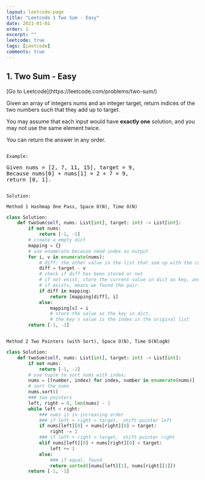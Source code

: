 ```yaml
---
layout: leetcode-page
title: "Leetcode 1 Two Sum - Easy"
date: 2021-01-01
order: 1
excerpt: ""
leetcode: true
tags: [Leetcode]
comments: true
---
```


<h2> 1. Two Sum - Easy </h2>
[Go to Leetcode](https://leetcode.com/problems/two-sum/)

Given an array of integers nums and an integer target, return indices of the two numbers such that they add up to target.

You may assume that each input would have **exactly one** solution, and you may not use the same element twice.

You can return the answer in any order.

<code>
Example:
</code>
<pre>
Given nums = [2, 7, 11, 15], target = 9,
Because nums[0] + nums[1] = 2 + 7 = 9,
return [0, 1].
</pre>

<code>
Solution:
</code>

<code>
Method 1 Hashmap One Pass, Space O(N), Time O(N)
</code>

``` python
class Solution:
    def twoSum(self, nums: List[int], target: int) -> List[int]:
        if not nums:
            return [-1, -1]
        # create a empty dict
        mapping = {}
        # use enumerate because need index as output
        for i, v in enumerate(nums):
            # diff: the other value in the list that sum up with the current checked value
            diff = target - v
            # check if diff has been stored or not
            # if not exist, store the current value in dict as key, and its index as value in dict.
            # if exists, means we found the pair.
            if diff in mapping:
                return [mapping[diff], i]
            else:
                mapping[v] = i
                # store the value as the key in dict, 
                # the key's value is the index in the original list
        return [-1, -1]
```

<code>
Method 2 Two Pointers (with Sort), Space O(N), Time O(NlogN)
</code>

```python
class Solution:
    def twoSum(self, nums: List[int], target: int) -> List[int]:
        if not nums:
            return [-1, -1]
        # use tuple to sort nums with index。
        nums = [(number, index) for index, number in enumerate(nums)]
        # sort the nums
        nums.sort()
        ### two pointers
        left, right = 0, len(nums) - 1
        while left < right:
            ### nums is in increasing order
            ### if left + right > target， shift pointer left
            if nums[left][0] + nums[right][0] > target:
                right -= 1
            ### if left + right < target， shift pointer right
            elif nums[left][0] + nums[right][0] < target:
                left += 1
            else:  
                ### if equal, found
                return sorted([nums[left][1], nums[right][1]])
        return [-1, -1]
```